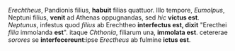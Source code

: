 *Erechtheus*, Pandionis filius, **habuit** filias quattuor. Illo tempore, *Eumolpus*, Neptuni filius, **venit** ad Athenas oppugnandas, sed *hic* **victus est**. *Neptunus*, infestus quod *filius* ab Erechtheo **interfectus est, dixit** "Erecthei *filia* immolanda **est**". itaque *Chthonia*, filiarum una, **immolata est**. cetererae *sorores* se **interfecereunt**:ipse *Erectheus* ab fulmine **ictus est**. 

